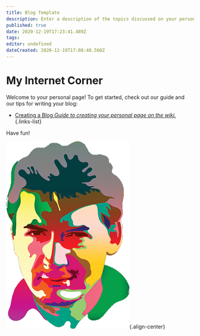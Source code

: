 ```yaml
---
title: Blog Template
description: Enter a description of the topics discussed on your personal page.
published: true
date: 2020-12-19T17:23:41.489Z
tags: 
editor: undefined
dateCreated: 2020-12-19T17:08:48.560Z
---
```


# My Internet Corner

Welcome to your personal page! To get started, check out our guide and our tips for writing your blog:

- [Creating a Blog *Guide to creating your personal page on the wiki.*](https://www.supermemo.wiki/en/blogs/creating-a-blog)
{.links-list}

Have fun!

![piotr_wozniak_icon.png](/supermemo/piotr_wozniak_icon.png){.align-center}
